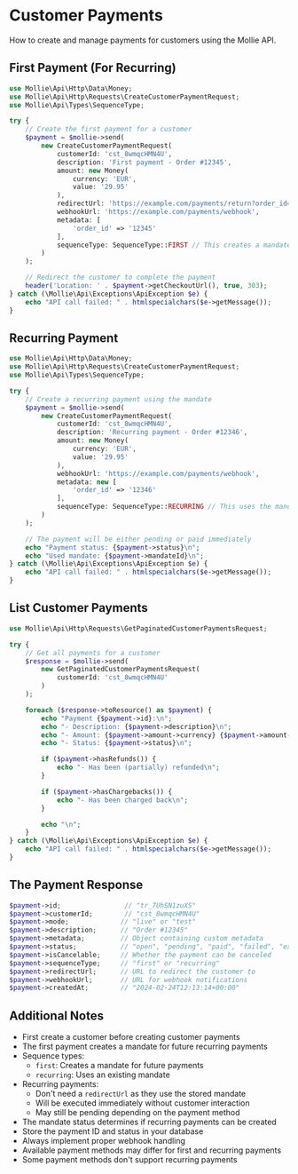 # Customer Payments

How to create and manage payments for customers using the Mollie API.

## First Payment (For Recurring)

```php
use Mollie\Api\Http\Data\Money;
use Mollie\Api\Http\Requests\CreateCustomerPaymentRequest;
use Mollie\Api\Types\SequenceType;

try {
    // Create the first payment for a customer
    $payment = $mollie->send(
        new CreateCustomerPaymentRequest(
            customerId: 'cst_8wmqcHMN4U',
            description: 'First payment - Order #12345',
            amount: new Money(
                currency: 'EUR',
                value: '29.95'
            ),
            redirectUrl: 'https://example.com/payments/return?order_id=12345',
            webhookUrl: 'https://example.com/payments/webhook',
            metadata: [
                'order_id' => '12345'
            ],
            sequenceType: SequenceType::FIRST // This creates a mandate for future payments
        )
    );

    // Redirect the customer to complete the payment
    header('Location: ' . $payment->getCheckoutUrl(), true, 303);
} catch (\Mollie\Api\Exceptions\ApiException $e) {
    echo "API call failed: " . htmlspecialchars($e->getMessage());
}
```

## Recurring Payment

```php
use Mollie\Api\Http\Data\Money;
use Mollie\Api\Http\Requests\CreateCustomerPaymentRequest;
use Mollie\Api\Types\SequenceType;

try {
    // Create a recurring payment using the mandate
    $payment = $mollie->send(
        new CreateCustomerPaymentRequest(
            customerId: 'cst_8wmqcHMN4U',
            description: 'Recurring payment - Order #12346',
            amount: new Money(
                currency: 'EUR',
                value: '29.95'
            ),
            webhookUrl: 'https://example.com/payments/webhook',
            metadata: new [
                'order_id' => '12346'
            ],
            sequenceType: SequenceType::RECURRING // This uses the mandate created by the first payment
        )
    );

    // The payment will be either pending or paid immediately
    echo "Payment status: {$payment->status}\n";
    echo "Used mandate: {$payment->mandateId}\n";
} catch (\Mollie\Api\Exceptions\ApiException $e) {
    echo "API call failed: " . htmlspecialchars($e->getMessage());
}
```

## List Customer Payments

```php
use Mollie\Api\Http\Requests\GetPaginatedCustomerPaymentsRequest;

try {
    // Get all payments for a customer
    $response = $mollie->send(
        new GetPaginatedCustomerPaymentsRequest(
            customerId: 'cst_8wmqcHMN4U'
        )
    );

    foreach ($response->toResource() as $payment) {
        echo "Payment {$payment->id}:\n";
        echo "- Description: {$payment->description}\n";
        echo "- Amount: {$payment->amount->currency} {$payment->amount->value}\n";
        echo "- Status: {$payment->status}\n";

        if ($payment->hasRefunds()) {
            echo "- Has been (partially) refunded\n";
        }

        if ($payment->hasChargebacks()) {
            echo "- Has been charged back\n";
        }

        echo "\n";
    }
} catch (\Mollie\Api\Exceptions\ApiException $e) {
    echo "API call failed: " . htmlspecialchars($e->getMessage());
}
```

## The Payment Response

```php
$payment->id;                // "tr_7UhSN1zuXS"
$payment->customerId;        // "cst_8wmqcHMN4U"
$payment->mode;             // "live" or "test"
$payment->description;      // "Order #12345"
$payment->metadata;         // Object containing custom metadata
$payment->status;           // "open", "pending", "paid", "failed", "expired", "canceled"
$payment->isCancelable;     // Whether the payment can be canceled
$payment->sequenceType;     // "first" or "recurring"
$payment->redirectUrl;      // URL to redirect the customer to
$payment->webhookUrl;       // URL for webhook notifications
$payment->createdAt;        // "2024-02-24T12:13:14+00:00"
```

## Additional Notes

- First create a customer before creating customer payments
- The first payment creates a mandate for future recurring payments
- Sequence types:
  - `first`: Creates a mandate for future payments
  - `recurring`: Uses an existing mandate
- Recurring payments:
  - Don't need a `redirectUrl` as they use the stored mandate
  - Will be executed immediately without customer interaction
  - May still be pending depending on the payment method
- The mandate status determines if recurring payments can be created
- Store the payment ID and status in your database
- Always implement proper webhook handling
- Available payment methods may differ for first and recurring payments
- Some payment methods don't support recurring payments
